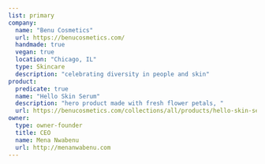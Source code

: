 ```yaml
---
list: primary
company:
  name: "Benu Cosmetics"
  url: https://benucosmetics.com/
  handmade: true
  vegan: true
  location: "Chicago, IL"
  type: Skincare
  description: "celebrating diversity in people and skin"
product:
  predicate: true
  name: "Hello Skin Serum"
  description: "hero product made with fresh flower petals, "
  url: https://benucosmetics.com/collections/all/products/hello-skin-serum
owner:
  type: owner-founder
  title: CEO
  name: Mena Nwabenu
  url: http://menanwabenu.com
---
```

